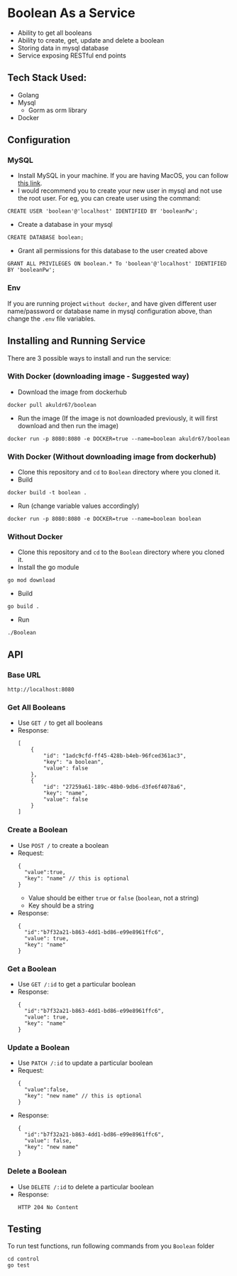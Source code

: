 # Boolean As a Service
- Ability to get all booleans
- Ability to create, get, update and delete a boolean
- Storing data in mysql database
- Service exposing RESTful end points

## Tech Stack Used:
- Golang
- Mysql
  - Gorm as orm library
- Docker

## Configuration

### MySQL
 - Install MySQL in your machine. If you are having MacOS, you can follow [this link](https://flaviocopes.com/mysql-how-to-install/).
 - I would recommend you to create your new user in mysql and not use the root user. For eg, you can create user using the command:
 ```
CREATE USER 'boolean'@'localhost' IDENTIFIED BY 'booleanPw';
 ``` 
  - Create a database in your mysql
  ```
  CREATE DATABASE boolean;
  ``` 

- Grant all permissions for this database to the user created above
```
GRANT ALL PRIVILEGES ON boolean.* To 'boolean'@'localhost' IDENTIFIED BY 'booleanPw';
```

### Env
If you are running project `without docker`, and have given different user name/password or database name in mysql configuration above,  than change the `.env` file variables.

## Installing and Running Service
There are 3 possible ways to install and run the service:


### With Docker (downloading image - Suggested way)
- Download the image from dockerhub
```
docker pull akuldr67/boolean
```
- Run the image (If the image is not downloaded previously, it will first download and then run the image)
```
docker run -p 8080:8080 -e DOCKER=true --name=boolean akuldr67/boolean
```


### With Docker (Without downloading image from dockerhub)
- Clone this repository and `cd` to `Boolean` directory where you cloned it.
- Build
```
docker build -t boolean .
```

- Run (change variable values accordingly)
```
docker run -p 8080:8080 -e DOCKER=true --name=boolean boolean
```


### Without Docker
 - Clone this repository and `cd` to the `Boolean` directory where you cloned it.
 - Install the go module
 ```
 go mod download
 ```
 - Build
 ```
 go build .
 ```
 - Run
 ```
 ./Boolean
```


## API
### Base URL
```
http://localhost:8080
```

### Get All Booleans
- Use `GET /` to get all booleans
- Response: 
  ```
  [
      {
          "id": "1adc9cfd-ff45-428b-b4eb-96fced361ac3",
          "key": "a boolean",
          "value": false
      },
      {
          "id": "27259a61-189c-48b0-9db6-d3fe6f4078a6",
          "key": "name",
          "value": false
      }
  ]
  ```

### Create a Boolean
 - Use `POST /` to create a boolean
 - Request:
    ```
    {
      "value":true,
      "key": "name" // this is optional
    }
    ```
    - Value should be either `true` or `false` (`boolean`, not a string)
    - Key should be a string
 - Response:
    ```
    {
      "id":"b7f32a21-b863-4dd1-bd86-e99e8961ffc6",
      "value": true,
      "key": "name"
    } 
    ```

### Get a Boolean
- Use `GET /:id` to get a particular boolean
- Response:
  ```
  {
    "id":"b7f32a21-b863-4dd1-bd86-e99e8961ffc6",
    "value": true,
    "key": "name"
  }
  ```

### Update a Boolean
- Use `PATCH /:id` to update a particular boolean
- Request:
  ```
  {
    "value":false,
    "key": "new name" // this is optional
  }
  ```
- Response:
  ```
  {
    "id":"b7f32a21-b863-4dd1-bd86-e99e8961ffc6",
    "value": false,
    "key": "new name"
  }
  ```

### Delete a Boolean
- Use `DELETE /:id` to delete a particular boolean
- Response:
  ```
  HTTP 204 No Content
  ```

## Testing
To run test functions, run following commands from you `Boolean` folder
```
cd control
go test
```